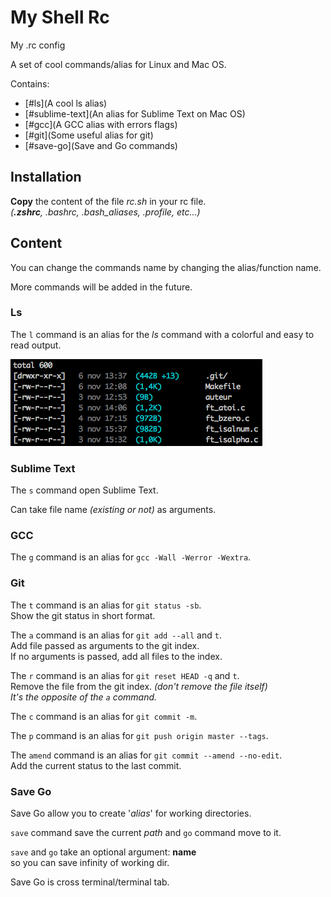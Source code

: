 # My Shell Rc

My .rc config

A set of cool commands/alias for Linux and Mac OS.

Contains:
* [#ls](A cool ls alias)
* [#sublime-text](An alias for Sublime Text on Mac OS)
* [#gcc](A GCC alias with errors flags)
* [#git](Some useful alias for git)
* [#save-go](Save and Go commands)

## Installation

**Copy** the content of the file _rc.sh_ in your rc file.<br />
_(**.zshrc**, .bashrc, .bash\_aliases, .profile, etc...)_

## Content

You can change the commands name by changing the alias/function name.

More commands will be added in the future.

### Ls

The `l` command is an alias for the _ls_ command with a colorful and easy to read output.

![ls](/captures/ls.png)

### Sublime Text

The `s` command open Sublime Text.

Can take file name _(existing or not)_ as arguments.

### GCC

The `g` command is an alias for `gcc -Wall -Werror -Wextra`.

### Git

The `t` command is an alias for `git status -sb`.<br />
Show the git status in short format.

The `a` command is an alias for `git add --all` and `t`.<br />
Add file passed as arguments to the git index.<br />
If no arguments is passed, add all files to the index.

The `r` command is an alias for `git reset HEAD -q` and `t`.<br />
Remove the file from the git index. _(don't remove the file itself)_<br />
_It's the opposite of the `a` command._

The `c` command is an alias for `git commit -m`.

The `p` command is an alias for `git push origin master --tags`.

The `amend` command is an alias for `git commit --amend --no-edit`.<br />
Add the current status to the last commit.

### Save Go

Save Go allow you to create '_alias_' for working directories.

`save` command save the current _path_ and `go` command move to it.

`save` and `go` take an optional argument: **name**<br />
so you can save infinity of working dir.

Save Go is cross terminal/terminal tab.<br />
